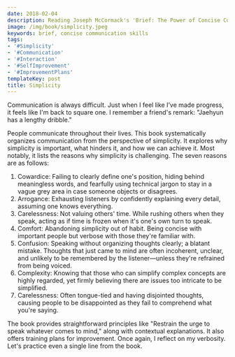 ```yaml
---
date: 2018-02-04
description: Reading Joseph McCormack's 'Brief: The Power of Concise Communication'
image: /img/book/simplicity.jpeg
keywords: brief, concise communication skills
tags:
- '#Simplicity'
- '#Communication'
- '#Interaction'
- '#SelfImprovement'
- '#ImprovementPlans'
templateKey: post
title: Simplicity
---
```


Communication is always difficult. Just when I feel like I’ve made progress, it feels like I'm back to square one. I remember a friend's remark: "Jaehyun has a lengthy dribble."

People communicate throughout their lives. This book systematically organizes communication from the perspective of simplicity. It explores why simplicity is important, what hinders it, and how we can achieve it. Most notably, it lists the reasons why simplicity is challenging. The seven reasons are as follows:

1. Cowardice: Failing to clearly define one's position, hiding behind meaningless words, and fearfully using technical jargon to stay in a vague grey area in case someone objects or disagrees.
2. Arrogance: Exhausting listeners by confidently explaining every detail, assuming one knows everything.
3. Carelessness: Not valuing others' time. While rushing others when they speak, acting as if time is frozen when it's one's own turn to speak.
4. Comfort: Abandoning simplicity out of habit. Being concise with important people but verbose with those they're familiar with.
5. Confusion: Speaking without organizing thoughts clearly; a blatant mistake. Thoughts that just came to mind are often incoherent, unclear, and unlikely to be remembered by the listener—unless they're refrained from being voiced.
6. Complexity: Knowing that those who can simplify complex concepts are highly regarded, yet firmly believing there are issues too intricate to be simplified.
7. Carelessness: Often tongue-tied and having disjointed thoughts, causing people to be disappointed as they fail to comprehend what you're saying.

The book provides straightforward principles like "Restrain the urge to speak whatever comes to mind," along with contextual explanations. It also offers training plans for improvement. Once again, I reflect on my verbosity. Let's practice even a single line from the book.